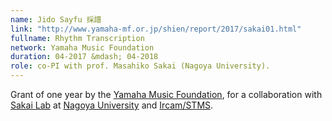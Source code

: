 ```yaml
---
name: Jido Sayfu 採譜  
link: "http://www.yamaha-mf.or.jp/shien/report/2017/sakai01.html"
fullname: Rhythm Transcription
network: Yamaha Music Foundation
duration: 04-2017 &mdash; 04-2018
role: co-PI with prof. Masahiko Sakai (Nagoya University).
---
```


Grant of one year by the [Yamaha Music Foundation](http://www.yamaha-mf.or.jp/english/index.html), for a collaboration with [Sakai Lab](https://www.trs.cm.is.nagoya-u.ac.jp/index.html.en) at [Nagoya University](http://en.nagoya-u.ac.jp) and  [Ircam/STMS](https://www.stms-lab.fr).





